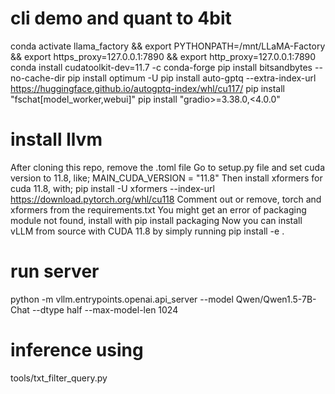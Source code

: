 # cli demo and quant to 4bit
conda activate llama_factory && export PYTHONPATH=/mnt/LLaMA-Factory && export https_proxy=127.0.0.1:7890 && export http_proxy=127.0.0.1:7890
conda install cudatoolkit-dev=11.7 -c conda-forge
pip install bitsandbytes --no-cache-dir
pip install optimum -U
pip install auto-gptq --extra-index-url https://huggingface.github.io/autogptq-index/whl/cu117/
pip install "fschat[model_worker,webui]"
pip install "gradio>=3.38.0,<4.0.0"
# install llvm
After cloning this repo, remove the .toml file
Go to setup.py file and set cuda version to 11.8, like;
MAIN_CUDA_VERSION = "11.8"
Then install xformers for cuda 11.8, with;
pip install -U xformers --index-url https://download.pytorch.org/whl/cu118
Comment out or remove, torch and xformers from the requirements.txt
You might get an error of packaging module not found, install with pip install packaging
Now you can install vLLM from source with CUDA 11.8 by simply running pip install -e .


# run server
python -m vllm.entrypoints.openai.api_server --model Qwen/Qwen1.5-7B-Chat --dtype half --max-model-len 1024
# inference using
tools/txt_filter_query.py